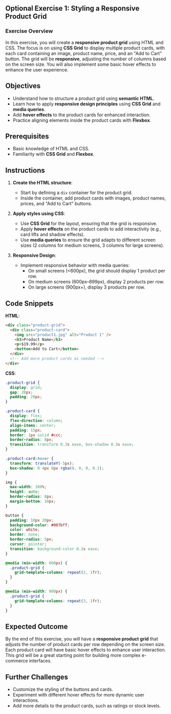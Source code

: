 ## Optional Exercise 1: Styling a Responsive Product Grid

### Exercise Overview

In this exercise, you will create a **responsive product grid** using HTML and CSS. The focus is on using **CSS Grid** to display multiple product cards, with each card containing an image, product name, price, and an "Add to Cart" button. The grid will be **responsive**, adjusting the number of columns based on the screen size. You will also implement some basic hover effects to enhance the user experience.

## Objectives

- Understand how to structure a product grid using **semantic HTML**.
- Learn how to apply **responsive design principles** using **CSS Grid** and **media queries**.
- Add **hover effects** to the product cards for enhanced interaction.
- Practice aligning elements inside the product cards with **Flexbox**.

## Prerequisites

- Basic knowledge of HTML and CSS.
- Familiarity with **CSS Grid** and **Flexbox**.

## Instructions

1. **Create the HTML structure**:
    - Start by defining a `div` container for the product grid.
    - Inside the container, add product cards with images, product names, prices, and "Add to Cart" buttons.

2. **Apply styles using CSS**:
    - Use **CSS Grid** for the layout, ensuring that the grid is responsive.
    - Apply **hover effects** on the product cards to add interactivity (e.g., card lifts and shadow effects).
    - Use **media queries** to ensure the grid adapts to different screen sizes (2 columns for medium screens, 3 columns for large screens).

3. **Responsive Design**:
    - Implement responsive behavior with media queries:
      - On small screens (<600px), the grid should display 1 product per row.
      - On medium screens (600px–899px), display 2 products per row.
      - On large screens (900px+), display 3 products per row.

## Code Snippets

**HTML**:
```html
<div class="product-grid">
  <div class="product-card">
    <img src="product1.jpg" alt="Product 1" />
    <h3>Product Name</h3>
    <p>$19.99</p>
    <button>Add to Cart</button>
  </div>
  <!-- Add more product cards as needed -->
</div>
```

**CSS**:
```css
.product-grid {
  display: grid;
  gap: 20px;
  padding: 20px;
}

.product-card {
  display: flex;
  flex-direction: column;
  align-items: center;
  padding: 15px;
  border: 1px solid #ccc;
  border-radius: 8px;
  transition: transform 0.3s ease, box-shadow 0.3s ease;
}

.product-card:hover {
  transform: translateY(-5px);
  box-shadow: 0 4px 8px rgba(0, 0, 0, 0.1);
}

img {
  max-width: 100%;
  height: auto;
  border-radius: 8px;
  margin-bottom: 10px;
}

button {
  padding: 10px 20px;
  background-color: #007bff;
  color: white;
  border: none;
  border-radius: 5px;
  cursor: pointer;
  transition: background-color 0.3s ease;
}

@media (min-width: 600px) {
  .product-grid {
    grid-template-columns: repeat(2, 1fr);
  }
}

@media (min-width: 900px) {
  .product-grid {
    grid-template-columns: repeat(3, 1fr);
  }
}
```

## Expected Outcome

By the end of this exercise, you will have a **responsive product grid** that adjusts the number of product cards per row depending on the screen size. Each product card will have basic hover effects to enhance user interaction. This grid will be a great starting point for building more complex e-commerce interfaces.

## Further Challenges

- Customize the styling of the buttons and cards.
- Experiment with different hover effects for more dynamic user interactions.
- Add more details to the product cards, such as ratings or stock levels.

